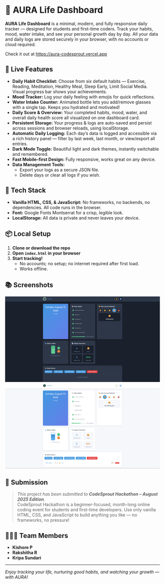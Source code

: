 # 🌱 AURA Life Dashboard

**AURA Life Dashboard** is a minimal, modern, and fully responsive daily tracker — designed for students and first-time coders. Track your habits, mood, water intake, and see your personal growth day by day. All your data and daily logs are stored securely in your browser, with no accounts or cloud required.

Check it out at https://aura-codesprout.vercel.app

## 🚀 Live Features

- **Daily Habit Checklist:** Choose from six default habits — Exercise, Reading, Meditation, Healthy Meal, Sleep Early, Limit Social Media. Visual progress bar shows your achievements.
- **Mood Tracker:** Log your daily feeling with emojis for quick reflections.
- **Water Intake Counter:** Animated bottle lets you add/remove glasses with a single tap. Keeps you hydrated and motivated!
- **Daily Score & Overview:** Your completed habits, mood, water, and overall daily health score all visualized on one dashboard card.
- **Persistent Storage:** Your progress & logs are auto-saved and persist across sessions and browser reloads, using localStorage.
- **Automatic Daily Logging:** Each day’s data is logged and accessible via a rich history panel — filter by last week, last month, or view/export all entries.
- **Dark Mode Toggle:** Beautiful light and dark themes, instantly switchable and remembered.
- **Fast Mobile-first Design:** Fully responsive, works great on any device.
- **Data Management Tools:** 
    - Export your logs as a secure JSON file.
    - Delete days or clear all logs if you wish.

## 🌻 Tech Stack

- **Vanilla HTML, CSS, & JavaScript:** No frameworks, no backends, no dependencies. All code runs in the browser.
- **Font:** Google Fonts Montserrat for a crisp, legible look.
- **LocalStorage:** All data is private and never leaves your device.

## 📦 Local Setup

1. **Clone or download the repo**
2. **Open `index.html` in your browser**
3. **Start tracking!**
    - No accounts; no setup; no internet required after first load.
    - Works offline.
  
## 📚 Screenshots

![Dark Mode](./assets/dark.png)
![Light Mode](./assets/light.png)

## 🎉 Submission

> _This project has been submitted to **CodeSprout Hackathon – August 2025 Edition**._  
> CodeSprout Hackathon is a beginner-focused, month-long online coding event for students and first-time developers. Use only vanilla HTML, CSS, and JavaScript to build anything you like — no frameworks, no pressure!

## 👩🏻‍💻 Team Members

- **Kishore P**
- **Rakshitha R**
- **Kripa Sundari**

---

_Enjoy tracking your life, nurturing good habits, and watching your growth — with AURA!_
